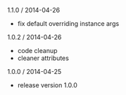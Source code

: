 1.1.0 / 2014-04-26

* fix default overriding instance args

1.0.2 / 2014-04-26

* code cleanup
* cleaner attributes

1.0.0 / 2014-04-25

* release version 1.0.0
